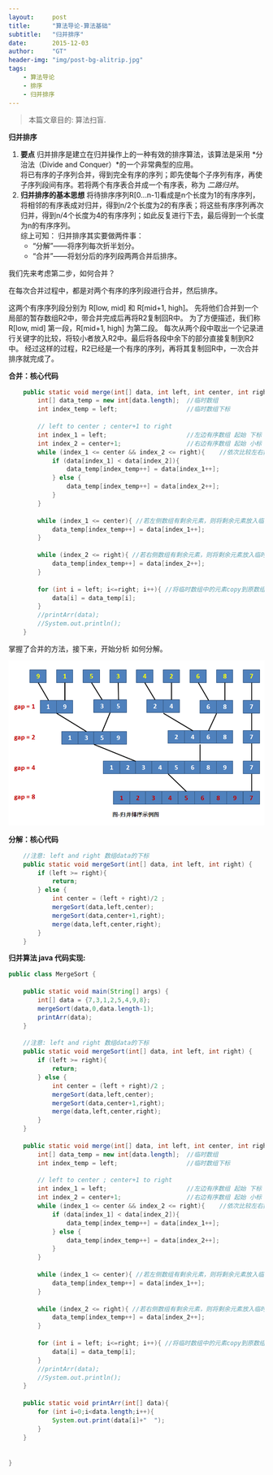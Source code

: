 ```yaml
---
layout:     post
title:      "算法导论-算法基础"
subtitle:   "归并排序"
date:       2015-12-03
author:     "GT"
header-img: "img/post-bg-alitrip.jpg"
tags:
    - 算法导论
    - 排序
    - 归并排序
---
```


> 本篇文章目的: 算法扫盲.


**归并排序**  

1. **要点**
归并排序是建立在归并操作上的一种有效的排序算法，该算法是采用 *分治法（Divide and Conquer）*的一个非常典型的应用。  
将已有序的子序列合并，得到完全有序的序列；即先使每个子序列有序，再使子序列段间有序。若将两个有序表合并成一个有序表，称为 *二路归并*。
2. **归并排序的基本思想**
将待排序序列R[0...n-1]看成是n个长度为1的有序序列，将相邻的有序表成对归并，得到n/2个长度为2的有序表；将这些有序序列再次归并，得到n/4个长度为4的有序序列；如此反复进行下去，最后得到一个长度为n的有序序列。  
综上可知：
	归并排序其实要做两件事：  
    - “分解”——将序列每次折半划分。  
    - “合并”——将划分后的序列段两两合并后排序。

我们先来考虑第二步，如何合并？

在每次合并过程中，都是对两个有序的序列段进行合并，然后排序。

这两个有序序列段分别为 R[low, mid] 和 R[mid+1, high]。
先将他们合并到一个局部的暂存数组R2中，带合并完成后再将R2复制回R中。
为了方便描述，我们称 R[low, mid] 第一段，R[mid+1, high] 为第二段。
每次从两个段中取出一个记录进行关键字的比较，将较小者放入R2中。最后将各段中余下的部分直接复制到R2中。
经过这样的过程，R2已经是一个有序的序列，再将其复制回R中，一次合并排序就完成了。

**合并：核心代码**

```java
	public static void merge(int[] data, int left, int center, int right) {
		int[] data_temp = new int[data.length];  //临时数组
		int index_temp = left;				     //临时数组下标
		
		// left to center ; center+1 to right
		int index_1 = left;						 //左边有序数组 起始 下标
		int index_2 = center+1;                  //右边有序数组 起始 小标
		while (index_1 <= center && index_2 <= right){    //依次比较左右数组的第一个元素大小
			if (data[index_1] < data[index_2]){
				data_temp[index_temp++] = data[index_1++];
			} else {
				data_temp[index_temp++] = data[index_2++];
			}
		}
		
		while (index_1 <= center){ //若左侧数组有剩余元素，则将剩余元素放入临时数组
			data_temp[index_temp++] = data[index_1++];
		}
		
		while (index_2 <= right){ //若右侧数组有剩余元素，则将剩余元素放入临时数组
			data_temp[index_temp++] = data[index_2++];
		}

		for (int i = left; i<=right; i++){ //将临时数组中的元素copy到原数组
			data[i] = data_temp[i];
		}
		//printArr(data);
		//System.out.println();
	}

```

掌握了合并的方法，接下来，开始分析 如何分解。  

![img](/img/Introduction_to_Algorithms/20151203-002.png)


**分解：核心代码**

```java
	//注意: left and right 数组data的下标
	public static void mergeSort(int[] data, int left, int right) {
		if (left >= right){
			return;
		} else {
			int center = (left + right)/2 ;
			mergeSort(data,left,center);
			mergeSort(data,center+1,right);
			merge(data,left,center,right);
		}
	}
```

**归并算法 java 代码实现:**

```java
public class MergeSort {
	
	public static void main(String[] args) {
		int[] data = {7,3,1,2,5,4,9,8};
		mergeSort(data,0,data.length-1);
		printArr(data);
	}

	//注意: left and right 数组data的下标
	public static void mergeSort(int[] data, int left, int right) {
		if (left >= right){
			return;
		} else {
			int center = (left + right)/2 ;
			mergeSort(data,left,center);
			mergeSort(data,center+1,right);
			merge(data,left,center,right);
		}
	}

	public static void merge(int[] data, int left, int center, int right) {
		int[] data_temp = new int[data.length];  //临时数组
		int index_temp = left;				     //临时数组下标
		
		// left to center ; center+1 to right
		int index_1 = left;						 //左边有序数组 起始 下标
		int index_2 = center+1;                  //右边有序数组 起始 小标
		while (index_1 <= center && index_2 <= right){    //依次比较左右数组的第一个元素大小
			if (data[index_1] < data[index_2]){
				data_temp[index_temp++] = data[index_1++];
			} else {
				data_temp[index_temp++] = data[index_2++];
			}
		}
		
		while (index_1 <= center){ //若左侧数组有剩余元素，则将剩余元素放入临时数组
			data_temp[index_temp++] = data[index_1++];
		}
		
		while (index_2 <= right){ //若右侧数组有剩余元素，则将剩余元素放入临时数组
			data_temp[index_temp++] = data[index_2++];
		}

		for (int i = left; i<=right; i++){ //将临时数组中的元素copy到原数组
			data[i] = data_temp[i];
		}
		//printArr(data);
		//System.out.println();
	}

	public static void printArr(int[] data){
		for (int i=0;i<data.length;i++){
			System.out.print(data[i]+"  ");
		}
	}
	
	
}
```





